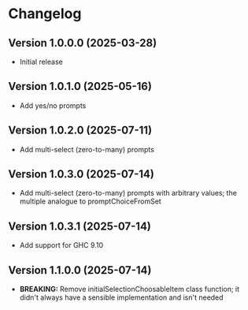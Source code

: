 # Changelog

## Version 1.0.0.0 (2025-03-28)

* Initial release

## Version 1.0.1.0 (2025-05-16)

* Add yes/no prompts

## Version 1.0.2.0 (2025-07-11)

* Add multi-select (zero-to-many) prompts

## Version 1.0.3.0 (2025-07-14)

* Add multi-select (zero-to-many) prompts with arbitrary values; the multiple analogue to promptChoiceFromSet

## Version 1.0.3.1 (2025-07-14)

* Add support for GHC 9.10

## Version 1.1.0.0 (2025-07-14)

* **BREAKING:** Remove initialSelectionChoosableItem class function; it didn't always have a sensible implementation and isn't needed
